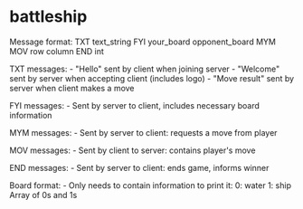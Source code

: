 # battleship

Message format:
    TXT text_string
    FYI your_board opponent_board
    MYM
    MOV row column
    END int

TXT messages:
    - "Hello" sent by client when joining server
    - "Welcome" sent by server when accepting client (includes logo)
    - "Move result" sent by server when client makes a move

FYI messages:
    - Sent by server to client, includes necessary board information

MYM messages:
    - Sent by server to client: requests a move from player

MOV messages:
    - Sent by client to server: contains player's move

END messages:
    - Sent by server to client: ends game, informs winner

Board format:
    - Only needs to contain information to print it:
        0: water
        1: ship
    Array of 0s and 1s
